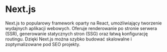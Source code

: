 # Next.js

Next.js to popularowy framework oparty na React, umożliwiający tworzenie wydajnych aplikacji webowych. Oferuje renderowanie po stronie serwera (SSR), generowanie statycznych stron (SSG) oraz łatwą konfigurację routingu. Dzięki Next.js można szybko budować skalowalne i zoptymalizowane pod SEO projekty.
